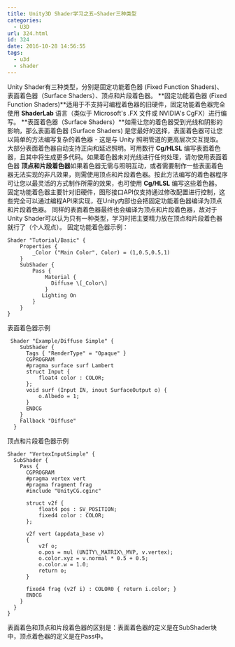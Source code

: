 ```yaml
---
title: Unity3D Shader学习之五—Shader三种类型
categories:
  - U3D
url: 324.html
id: 324
date: 2016-10-28 14:56:55
tags:
  - u3d
  - shader
---
```


Unity Shader有三种类型，分别是固定功能着色器 (Fixed Function Shaders)、表面着色器（Surface Shaders）、顶点和片段着色器。 **固定功能着色器 (Fixed Function Shaders)**适用于不支持可编程着色器的旧硬件，固定功能着色器完全使用 **ShaderLab** 语言（类似于 Microsoft's .FX 文件或 NVIDIA's CgFX）进行编写。 **表面着色器（Surface Shaders）**如需让您的着色器受到光线和阴影的影响，那么表面着色器 (Surface Shaders) 是您最好的选择，表面着色器可让您以简单的方法编写复杂的着色器 - 这是与 Unity 照明管道的更高层次交互提取。大部分表面着色器自动支持正向和延迟照明。可用数行 **Cg/HLSL** 编写表面着色器，且其中将生成更多代码。如果着色器未对光线进行任何处理，请勿使用表面着色器 **顶点和片段着色器**如果着色器无需与照明互动，或者需要制作一些表面着色器无法实现的非凡效果，则需使用顶点和片段着色器。按此方法编写的着色器程序可让您以最灵活的方式制作所需的效果，也可使用 **Cg/HLSL** 编写这些着色器。 固定功能着色器主要针对旧硬件，图形接口API仅支持通过修改配置进行控制，这些完全可以通过编程API来实现，在Unity内部也会把固定功能着色器编译为顶点和片段着色器。 同样的表面着色器最终也会编译为顶点和片段着色器，故对于Unity Shader可以认为只有一种类型，学习时把主要精力放在顶点和片段着色器就行了（个人观点）。 固定功能着色器示例：
    
    Shader "Tutorial/Basic" {
        Properties {
            _Color ("Main Color", Color) = (1,0.5,0.5,1)
        }
        SubShader {
            Pass {
                Material {
                  Diffuse \[_Color\]
                }
               Lighting On
            }
        }
    }

表面着色器示例
    
     Shader "Example/Diffuse Simple" {
        SubShader {
          Tags { "RenderType" = "Opaque" }
          CGPROGRAM
          #pragma surface surf Lambert
          struct Input {
              float4 color : COLOR;
          };
          void surf (Input IN, inout SurfaceOutput o) {
              o.Albedo = 1;
          }
          ENDCG
        }
        Fallback "Diffuse"
      }

顶点和片段着色器示例
    
    Shader "VertexInputSimple" {
      SubShader {
        Pass {
          CGPROGRAM
          #pragma vertex vert
          #pragma fragment frag
          #include "UnityCG.cginc"
    
          struct v2f {
              float4 pos : SV_POSITION;
              fixed4 color : COLOR;
          };
    
          v2f vert (appdata_base v)
          {
              v2f o;
              o.pos = mul (UNITY\_MATRIX\_MVP, v.vertex);
              o.color.xyz = v.normal * 0.5 + 0.5;
              o.color.w = 1.0;
              return o;
          }
    
          fixed4 frag (v2f i) : COLOR0 { return i.color; }
          ENDCG
        }
      } 
    }

表面着色和顶点和片段着色器的区别是：表面着色器的定义是在SubShader块中，顶点着色器的定义是在Pass中。